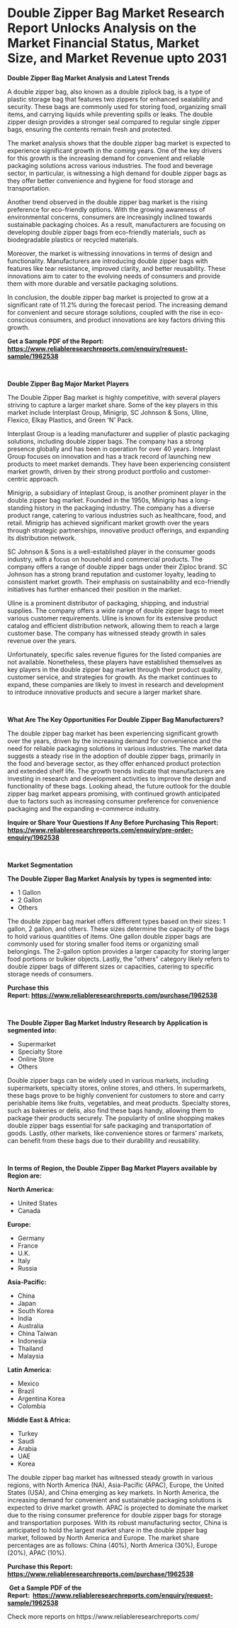 <p><h1>Double Zipper Bag Market Research Report Unlocks Analysis on the Market Financial Status, Market Size, and Market Revenue upto 2031</h1></p><p><strong>Double Zipper Bag Market Analysis and Latest Trends</strong></p>
<p><p>A double zipper bag, also known as a double ziplock bag, is a type of plastic storage bag that features two zippers for enhanced sealability and security. These bags are commonly used for storing food, organizing small items, and carrying liquids while preventing spills or leaks. The double zipper design provides a stronger seal compared to regular single zipper bags, ensuring the contents remain fresh and protected.</p><p>The market analysis shows that the double zipper bag market is expected to experience significant growth in the coming years. One of the key drivers for this growth is the increasing demand for convenient and reliable packaging solutions across various industries. The food and beverage sector, in particular, is witnessing a high demand for double zipper bags as they offer better convenience and hygiene for food storage and transportation.</p><p>Another trend observed in the double zipper bag market is the rising preference for eco-friendly options. With the growing awareness of environmental concerns, consumers are increasingly inclined towards sustainable packaging choices. As a result, manufacturers are focusing on developing double zipper bags from eco-friendly materials, such as biodegradable plastics or recycled materials.</p><p>Moreover, the market is witnessing innovations in terms of design and functionality. Manufacturers are introducing double zipper bags with features like tear resistance, improved clarity, and better reusability. These innovations aim to cater to the evolving needs of consumers and provide them with more durable and versatile packaging solutions.</p><p>In conclusion, the double zipper bag market is projected to grow at a significant rate of 11.2% during the forecast period. The increasing demand for convenient and secure storage solutions, coupled with the rise in eco-conscious consumers, and product innovations are key factors driving this growth.</p></p>
<p><strong>Get a Sample PDF of the Report:&nbsp; <a href="https://www.reliableresearchreports.com/enquiry/request-sample/1962538">https://www.reliableresearchreports.com/enquiry/request-sample/1962538</a></strong></p>
<p>&nbsp;</p>
<p><strong>Double Zipper Bag Major Market Players</strong></p>
<p><p>The Double Zipper Bag market is highly competitive, with several players striving to capture a larger market share. Some of the key players in this market include Interplast Group, Minigrip, SC Johnson & Sons, Uline, Flexico, Elkay Plastics, and Green 'N' Pack.</p><p>Interplast Group is a leading manufacturer and supplier of plastic packaging solutions, including double zipper bags. The company has a strong presence globally and has been in operation for over 40 years. Interplast Group focuses on innovation and has a track record of launching new products to meet market demands. They have been experiencing consistent market growth, driven by their strong product portfolio and customer-centric approach.</p><p>Minigrip, a subsidiary of Inteplast Group, is another prominent player in the double zipper bag market. Founded in the 1950s, Minigrip has a long-standing history in the packaging industry. The company has a diverse product range, catering to various industries such as healthcare, food, and retail. Minigrip has achieved significant market growth over the years through strategic partnerships, innovative product offerings, and expanding its distribution network.</p><p>SC Johnson & Sons is a well-established player in the consumer goods industry, with a focus on household and commercial products. The company offers a range of double zipper bags under their Ziploc brand. SC Johnson has a strong brand reputation and customer loyalty, leading to consistent market growth. Their emphasis on sustainability and eco-friendly initiatives has further enhanced their position in the market.</p><p>Uline is a prominent distributor of packaging, shipping, and industrial supplies. The company offers a wide range of double zipper bags to meet various customer requirements. Uline is known for its extensive product catalog and efficient distribution network, allowing them to reach a large customer base. The company has witnessed steady growth in sales revenue over the years.</p><p>Unfortunately, specific sales revenue figures for the listed companies are not available. Nonetheless, these players have established themselves as key players in the double zipper bag market through their product quality, customer service, and strategies for growth. As the market continues to expand, these companies are likely to invest in research and development to introduce innovative products and secure a larger market share.</p></p>
<p>&nbsp;</p>
<p><strong>What Are The Key Opportunities For Double Zipper Bag Manufacturers?</strong></p>
<p><p>The double zipper bag market has been experiencing significant growth over the years, driven by the increasing demand for convenience and the need for reliable packaging solutions in various industries. The market data suggests a steady rise in the adoption of double zipper bags, primarily in the food and beverage sector, as they offer enhanced product protection and extended shelf life. The growth trends indicate that manufacturers are investing in research and development activities to improve the design and functionality of these bags. Looking ahead, the future outlook for the double zipper bag market appears promising, with continued growth anticipated due to factors such as increasing consumer preference for convenience packaging and the expanding e-commerce industry.</p></p>
<p><strong>Inquire or Share Your Questions If Any Before Purchasing This Report: <a href="https://www.reliableresearchreports.com/enquiry/pre-order-enquiry/1962538">https://www.reliableresearchreports.com/enquiry/pre-order-enquiry/1962538</a></strong></p>
<p>&nbsp;</p>
<p><strong>Market Segmentation</strong></p>
<p><strong>The Double Zipper Bag Market Analysis by types is segmented into:</strong></p>
<p><ul><li>1 Gallon</li><li>2 Gallon</li><li>Others</li></ul></p>
<p><p>The double zipper bag market offers different types based on their sizes: 1 gallon, 2 gallon, and others. These sizes determine the capacity of the bags to hold various quantities of items. One gallon double zipper bags are commonly used for storing smaller food items or organizing small belongings. The 2-gallon option provides a larger capacity for storing larger food portions or bulkier objects. Lastly, the "others" category likely refers to double zipper bags of different sizes or capacities, catering to specific storage needs of consumers.</p></p>
<p><strong>Purchase this Report:&nbsp;<a href="https://www.reliableresearchreports.com/purchase/1962538">https://www.reliableresearchreports.com/purchase/1962538</a></strong></p>
<p>&nbsp;</p>
<p><strong>The Double Zipper Bag Market Industry Research by Application is segmented into:</strong></p>
<p><ul><li>Supermarket</li><li>Specialty Store</li><li>Online Store</li><li>Others</li></ul></p>
<p><p>Double zipper bags can be widely used in various markets, including supermarkets, specialty stores, online stores, and others. In supermarkets, these bags prove to be highly convenient for customers to store and carry perishable items like fruits, vegetables, and meat products. Specialty stores, such as bakeries or delis, also find these bags handy, allowing them to package their products securely. The popularity of online shopping makes double zipper bags essential for safe packaging and transportation of goods. Lastly, other markets, like convenience stores or farmers' markets, can benefit from these bags due to their durability and reusability.</p></p>
<p>&nbsp;</p>
<p><strong>In terms of Region, the Double Zipper Bag Market Players available by Region are:</strong></p>
<p>
    <p> <strong> North America: </strong>
        <ul>
            <li>United States</li>
            <li>Canada</li>
        </ul>
        </p> 
    <p> <strong> Europe: </strong>
        <ul>
            <li>Germany</li>
            <li>France</li>
            <li>U.K.</li>
            <li>Italy</li>
            <li>Russia</li>
        </ul>
        </p> 
    <p> <strong> Asia-Pacific: </strong>
        <ul>
            <li>China</li>
            <li>Japan</li>
            <li>South Korea</li>
            <li>India</li>
            <li>Australia</li>
            <li>China Taiwan</li>
            <li>Indonesia</li>
            <li>Thailand</li>
            <li>Malaysia</li>
        </ul>
        </p> 
    <p> <strong> Latin America: </strong>
        <ul>
            <li>Mexico</li>
            <li>Brazil</li>
            <li>Argentina Korea</li>
            <li>Colombia</li>
        </ul>
        </p> 
    <p> <strong> Middle East & Africa: </strong>
        <ul>
            <li>Turkey</li>
            <li>Saudi</li>
            <li>Arabia</li>
            <li>UAE</li>
            <li>Korea</li>
        </ul>
    </p>
    </p>
<p><p>The double zipper bag market has witnessed steady growth in various regions, with North America (NA), Asia-Pacific (APAC), Europe, the United States (USA), and China emerging as key markets. In North America, the increasing demand for convenient and sustainable packaging solutions is expected to drive market growth. APAC is projected to dominate the market due to the rising consumer preference for double zipper bags for storage and transportation purposes. With its robust manufacturing sector, China is anticipated to hold the largest market share in the double zipper bag market, followed by North America and Europe. The market share percentages are as follows: China (40%), North America (30%), Europe (20%), APAC (10%).</p></p>
<p><strong>Purchase this Report: <a href="https://www.reliableresearchreports.com/purchase/1962538">https://www.reliableresearchreports.com/purchase/1962538</a></strong></p>
<p>&nbsp;<strong>Get a Sample PDF of the Report:&nbsp;&nbsp;<a href="https://www.reliableresearchreports.com/enquiry/request-sample/1962538">https://www.reliableresearchreports.com/enquiry/request-sample/1962538</a></strong></p>
<p><strong></strong></p>
<p>Check more reports on https://www.reliableresearchreports.com/</p>